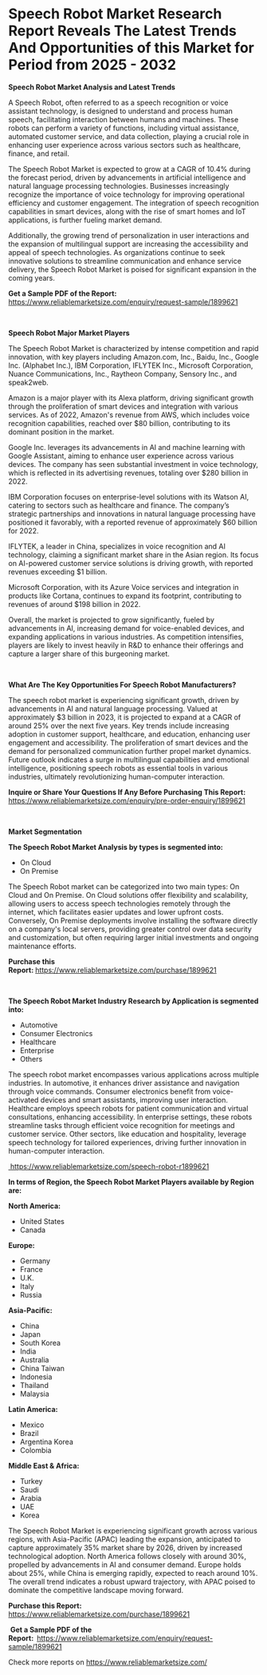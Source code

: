 <p><h1>Speech Robot Market Research Report Reveals The Latest Trends And Opportunities of this Market for Period from 2025 - 2032</h1></p><p><strong>Speech Robot Market Analysis and Latest Trends</strong></p>
<p><p>A Speech Robot, often referred to as a speech recognition or voice assistant technology, is designed to understand and process human speech, facilitating interaction between humans and machines. These robots can perform a variety of functions, including virtual assistance, automated customer service, and data collection, playing a crucial role in enhancing user experience across various sectors such as healthcare, finance, and retail.</p><p>The Speech Robot Market is expected to grow at a CAGR of 10.4% during the forecast period, driven by advancements in artificial intelligence and natural language processing technologies. Businesses increasingly recognize the importance of voice technology for improving operational efficiency and customer engagement. The integration of speech recognition capabilities in smart devices, along with the rise of smart homes and IoT applications, is further fueling market demand.</p><p>Additionally, the growing trend of personalization in user interactions and the expansion of multilingual support are increasing the accessibility and appeal of speech technologies. As organizations continue to seek innovative solutions to streamline communication and enhance service delivery, the Speech Robot Market is poised for significant expansion in the coming years.</p></p>
<p><strong>Get a Sample PDF of the Report:&nbsp;</strong> <a href="https://www.reliablemarketsize.com/enquiry/request-sample/1899621?utm_campaign=2453&utm_medium=2&utm_source=Github&utm_content=ia&utm_term=11032025&utm_id=speech-robot">https://www.reliablemarketsize.com/enquiry/request-sample/1899621</a></p>
<p>&nbsp;</p>
<p><strong>Speech Robot Major Market Players</strong></p>
<p><p>The Speech Robot Market is characterized by intense competition and rapid innovation, with key players including Amazon.com, Inc., Baidu, Inc., Google Inc. (Alphabet Inc.), IBM Corporation, IFLYTEK Inc., Microsoft Corporation, Nuance Communications, Inc., Raytheon Company, Sensory Inc., and speak2web.</p><p>Amazon is a major player with its Alexa platform, driving significant growth through the proliferation of smart devices and integration with various services. As of 2022, Amazon's revenue from AWS, which includes voice recognition capabilities, reached over $80 billion, contributing to its dominant position in the market.</p><p>Google Inc. leverages its advancements in AI and machine learning with Google Assistant, aiming to enhance user experience across various devices. The company has seen substantial investment in voice technology, which is reflected in its advertising revenues, totaling over $280 billion in 2022.</p><p>IBM Corporation focuses on enterprise-level solutions with its Watson AI, catering to sectors such as healthcare and finance. The company’s strategic partnerships and innovations in natural language processing have positioned it favorably, with a reported revenue of approximately $60 billion for 2022.</p><p>IFLYTEK, a leader in China, specializes in voice recognition and AI technology, claiming a significant market share in the Asian region. Its focus on AI-powered customer service solutions is driving growth, with reported revenues exceeding $1 billion.</p><p>Microsoft Corporation, with its Azure Voice services and integration in products like Cortana, continues to expand its footprint, contributing to revenues of around $198 billion in 2022.</p><p>Overall, the market is projected to grow significantly, fueled by advancements in AI, increasing demand for voice-enabled devices, and expanding applications in various industries. As competition intensifies, players are likely to invest heavily in R&D to enhance their offerings and capture a larger share of this burgeoning market.</p></p>
<p>&nbsp;</p>
<p><strong>What Are The Key Opportunities For Speech Robot Manufacturers?</strong></p>
<p><p>The speech robot market is experiencing significant growth, driven by advancements in AI and natural language processing. Valued at approximately $3 billion in 2023, it is projected to expand at a CAGR of around 25% over the next five years. Key trends include increasing adoption in customer support, healthcare, and education, enhancing user engagement and accessibility. The proliferation of smart devices and the demand for personalized communication further propel market dynamics. Future outlook indicates a surge in multilingual capabilities and emotional intelligence, positioning speech robots as essential tools in various industries, ultimately revolutionizing human-computer interaction.</p></p>
<p><strong>Inquire or Share Your Questions If Any Before Purchasing This Report:</strong> <a href="https://www.reliablemarketsize.com/enquiry/pre-order-enquiry/1899621?utm_campaign=2453&utm_medium=2&utm_source=Github&utm_content=ia&utm_term=11032025&utm_id=speech-robot">https://www.reliablemarketsize.com/enquiry/pre-order-enquiry/1899621</a></p>
<p>&nbsp;</p>
<p><strong>Market Segmentation</strong></p>
<p><strong>The Speech Robot Market Analysis by types is segmented into:</strong></p>
<p><ul><li>On Cloud</li><li>On Premise</li></ul></p>
<p><p>The Speech Robot market can be categorized into two main types: On Cloud and On Premise. On Cloud solutions offer flexibility and scalability, allowing users to access speech technologies remotely through the internet, which facilitates easier updates and lower upfront costs. Conversely, On Premise deployments involve installing the software directly on a company's local servers, providing greater control over data security and customization, but often requiring larger initial investments and ongoing maintenance efforts.</p></p>
<p><strong>Purchase this Report:&nbsp;</strong><a href="https://www.reliablemarketsize.com/purchase/1899621?utm_campaign=2453&utm_medium=2&utm_source=Github&utm_content=ia&utm_term=11032025&utm_id=speech-robot">https://www.reliablemarketsize.com/purchase/1899621</a></p>
<p>&nbsp;</p>
<p><strong>The Speech Robot Market Industry Research by Application is segmented into:</strong></p>
<p><ul><li>Automotive</li><li>Consumer Electronics</li><li>Healthcare</li><li>Enterprise</li><li>Others</li></ul></p>
<p><p>The speech robot market encompasses various applications across multiple industries. In automotive, it enhances driver assistance and navigation through voice commands. Consumer electronics benefit from voice-activated devices and smart assistants, improving user interaction. Healthcare employs speech robots for patient communication and virtual consultations, enhancing accessibility. In enterprise settings, these robots streamline tasks through efficient voice recognition for meetings and customer service. Other sectors, like education and hospitality, leverage speech technology for tailored experiences, driving further innovation in human-computer interaction.</p></p>
<p><a href="https://www.reliablemarketsize.com/speech-robot-r1899621?utm_campaign=2453&utm_medium=2&utm_source=Github&utm_content=ia&utm_term=11032025&utm_id=speech-robot">&nbsp;https://www.reliablemarketsize.com/speech-robot-r1899621</a></p>
<p><strong>In terms of Region, the Speech Robot Market Players available by Region are:</strong></p>
<p>
    <p> <strong> North America: </strong>
        <ul>
            <li>United States</li>
            <li>Canada</li>
        </ul>
        </p> 
    <p> <strong> Europe: </strong>
        <ul>
            <li>Germany</li>
            <li>France</li>
            <li>U.K.</li>
            <li>Italy</li>
            <li>Russia</li>
        </ul>
        </p> 
    <p> <strong> Asia-Pacific: </strong>
        <ul>
            <li>China</li>
            <li>Japan</li>
            <li>South Korea</li>
            <li>India</li>
            <li>Australia</li>
            <li>China Taiwan</li>
            <li>Indonesia</li>
            <li>Thailand</li>
            <li>Malaysia</li>
        </ul>
        </p> 
    <p> <strong> Latin America: </strong>
        <ul>
            <li>Mexico</li>
            <li>Brazil</li>
            <li>Argentina Korea</li>
            <li>Colombia</li>
        </ul>
        </p> 
    <p> <strong> Middle East & Africa: </strong>
        <ul>
            <li>Turkey</li>
            <li>Saudi</li>
            <li>Arabia</li>
            <li>UAE</li>
            <li>Korea</li>
        </ul>
    </p>
    </p>
<p><p>The Speech Robot Market is experiencing significant growth across various regions, with Asia-Pacific (APAC) leading the expansion, anticipated to capture approximately 35% market share by 2026, driven by increased technological adoption. North America follows closely with around 30%, propelled by advancements in AI and consumer demand. Europe holds about 25%, while China is emerging rapidly, expected to reach around 10%. The overall trend indicates a robust upward trajectory, with APAC poised to dominate the competitive landscape moving forward.</p></p>
<p><strong>Purchase this Report: </strong><a href="https://www.reliablemarketsize.com/purchase/1899621?utm_campaign=2453&utm_medium=2&utm_source=Github&utm_content=ia&utm_term=11032025&utm_id=speech-robot">https://www.reliablemarketsize.com/purchase/1899621</a></p>
<p>&nbsp;<strong>Get a Sample PDF of the Report:&nbsp;&nbsp;</strong><a href="https://www.reliablemarketsize.com/enquiry/request-sample/1899621?utm_campaign=2453&utm_medium=2&utm_source=Github&utm_content=ia&utm_term=11032025&utm_id=speech-robot">https://www.reliablemarketsize.com/enquiry/request-sample/1899621</a></p>
<p><strong></strong></p>
<p>Check more reports on <a href="https://www.reliablemarketsize.com/?utm_campaign=2453&utm_medium=2&utm_source=Github&utm_content=ia&utm_term=11032025&utm_id=speech-robot">https://www.reliablemarketsize.com/</a></p>
